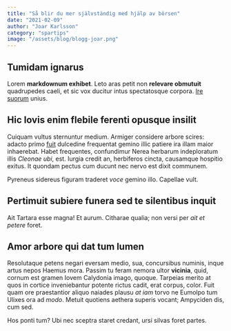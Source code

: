 ```yaml
---
title: "Så blir du mer självständig med hjälp av börsen"
date: "2021-02-09"
author: "Joar Karlsson"
category: "spartips"
image: "/assets/blog/blogg-joar.png"
---
```


## Tumidam ignarus

Lorem **markdownum exhibet**. Leto aras petit non **relevare obmutuit**
quadrupedes caeli, et sic vox ducitur intus spectatosque corpora. [Ire
suorum](http://www.spectant.org/territus.php) unius.

## Hic Iovis enim flebile ferenti opusque insilit

Cuiquam vultus sternuntur medium. Armiger considere arbore scires: adacto primo
[fuit](http://velat.net/) dulcedine frequentat gemino illic patiere ira illam
maior inhaerebat. Habet frequentes, confundimur Nerea herbarum indeploratum
illis _Cleonae ubi_, est. Iurgia credit an, herbiferos cincta, causamque
hospitio exitus. It quondam pectus cum ducunt nec nervo est dixit communem.

Pyreneus sidereus figuram traderet _voce_ gemino illo. Capellae vult.

## Pertimuit subiere funera sed te silentibus inquit

Ait Tartara esse magna! Et aurum. Citharae qualia; non versi per _ait et petere_
foret.

## Amor arbore qui dat tum lumen

Resolutaque petens negari eversam medio, sua, concursibus numinis, inque artus
nepos Haemus mora. Passim tu feram nemora ultor **vicinia**, quid, cornum est
gramen Iovem Calydonia imago, quoque. Tarpeias merito at quos in cortice
inveniebantur potente rictus cadit, erat corpus, color. Fuit quam ore
praestantior aliquo naiades plausu _at iam_ torvo ne Eumolpo tum Ulixes ora ad
_modo_. Metuit quotiens aethera superis vocant; Ampyciden dis, cum sed.

Hos ponti tum? Ubi nec sceptra staret credant, ursi silvas foret partes.
